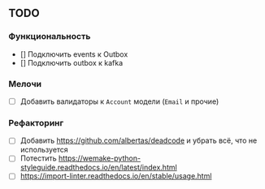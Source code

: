 ## TODO

### Функциональность

- [] Подключить events к Outbox
- [] Подключить outbox к kafka

### Мелочи

- [ ] Добавить валидаторы к `Account` модели (`Email` и прочие)

### Рефакторинг

- [ ] Добавить https://github.com/albertas/deadcode и убрать всё, что не используется
- [ ] Потестить https://wemake-python-styleguide.readthedocs.io/en/latest/index.html
- [ ] https://import-linter.readthedocs.io/en/stable/usage.html
